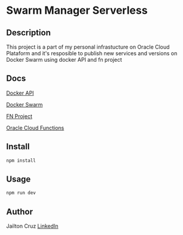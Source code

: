 # Swarm Manager Serverless

## Description

This project is a part of my personal infrastucture on Oracle Cloud Plataform and it's resposible to publish new services and versions on Docker Swarm using docker API and fn project

## Docs

[Docker API](https://docs.docker.com/engine/api/v1.43/)

[Docker Swarm](https://docs.docker.com/engine/swarm/)

[FN Project](https://fnproject.io/)

[Oracle Cloud Functions](https://docs.oracle.com/en-us/iaas/Content/Functions/Tasks/functionsquickstartlocalhost.htm#functionsquickstartlocalhost)

## Install

```sh 
npm install
```

## Usage

```sh 
npm run dev
```

## Author

Jailton Cruz
[LinkedIn](https://www.linkedin.com/in/jailtoncruz/)